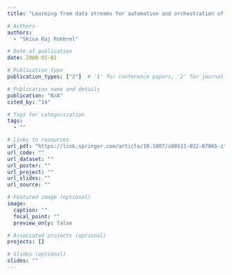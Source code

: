 ```yaml
---
title: "Learning from data streams for automation and orchestration of 6G industrial IoT: toward a semantic communication framework"

# Authors
authors:
  - "Shiva Raj Pokhrel"

# Date of publication
date: 2000-01-01

# Publication type
publication_types: ["2"]  # '1' for conference papers, '2' for journal articles, '3' for preprints

# Publication name and details
publication: "N/A"
cited_by: "14"

# Tags for categorization
tags:
  - ""

# Links to resources
url_pdf: "https://link.springer.com/article/10.1007/s00521-022-07065-z"  # Link to the resource
url_code: ""
url_dataset: ""
url_poster: ""
url_project: ""
url_slides: ""
url_source: ""

# Featured image (optional)
image:
  caption: ""
  focal_point: ""
  preview_only: false

# Associated projects (optional)
projects: []

# Slides (optional)
slides: ""
---
```

